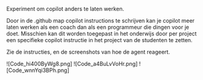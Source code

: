 Experiment om copilot anders te laten werken.

Door in de .github map copilot instructions te schrijven kan je copilot meer laten werken als een coach dan als een programmeur die dingen voor je doet. Misschien kan dit worden toegepast in het onderwijs door per project een specifieke copilot instructie in het project van de studenten te zetten.

Zie de instructies, en de screenshots van hoe de agent reageert.

![Code_hi400ByWg8.png]
![Code_a4BuLvVoHr.png]
![Code_wnnYqi3BPh.png]
